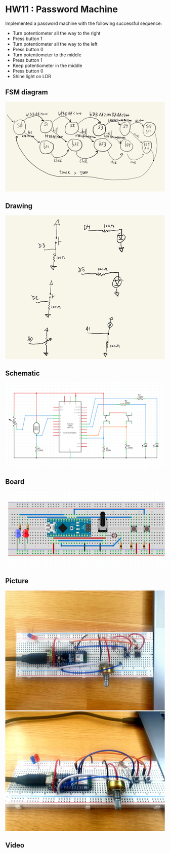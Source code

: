 # HW11 : Password Machine

Implemented a password machine with the following successful sequence:
- Turn potentiometer all the way to the right
- Press button 1
- Turn potentiometer all the way to the left
- Press button 0
- Turn potentiometer to the middle
- Press button 1
- Keep potentiometer in the middle
- Press button 0
- Shine light on LDR


## FSM diagram
![](./imgs/HW11_FSM.jpg)

## Drawing
![](./imgs/HW11_drw.jpg)

## Schematic
![](./imgs/HW11_sch.jpg)

## Board
![](./imgs/HW11_bb.jpg)

## Picture
![](./imgs/HW11_00.jpg)
![](./imgs/HW11_01.jpg)

## Video

